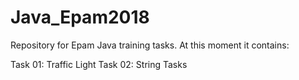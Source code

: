 # Java_Epam2018
Repository for Epam Java training tasks.
At this moment it contains:

Task 01: Traffic Light
Task 02: String Tasks
